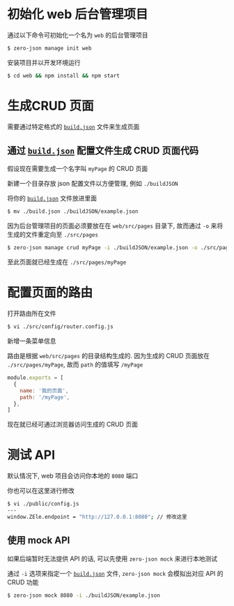# 初始化 web 后台管理项目

通过以下命令可初始化一个名为 `web` 的后台管理项目

```bash
$ zero-json manage init web
```

安装项目并以开发环境运行

```bash
$ cd web && npm install && npm start
```

# 生成CRUD 页面

需要通过特定格式的 [`build.json`](./build.json.md) 文件来生成页面

## 通过 [`build.json`](./build.json.md) 配置文件生成 CRUD 页面代码

假设现在需要生成一个名字叫 `myPage` 的 CRUD 页面

新建一个目录存放 json 配置文件以方便管理, 例如 `./buildJSON`

将你的 [`build.json`](./build.json.md) 文件放进里面

```bash
$ mv ./build.json ./buildJSON/example.json
```

因为后台管理项目的页面必须要放在在 `web/src/pages` 目录下, 故而通过 `-o` 来将生成的文件重定向至 `./src/pages`

```bash
$ zero-json manage crud myPage -i ./buildJSON/example.json -o ./src/pages
```

至此页面就已经生成在 `./src/pages/myPage`

# 配置页面的路由

打开路由所在文件

```bash
$ vi ./src/config/router.config.js
```

新增一条菜单信息

路由是根据 `web/src/pages` 的目录结构生成的. 因为生成的 CRUD 页面放在 `./src/pages/myPage`, 故而 `path` 的值填写 `/myPage`

```javascript
module.exports = [
  {
    name: '我的页面',
    path: '/myPage',
  },
]
```

现在就已经可通过浏览器访问生成的 CRUD 页面

# 测试 API

默认情况下, web 项目会访问你本地的 `8080` 端口

你也可以在这里进行修改

```bash
$ vi ./public/config.js
---
window.ZEle.endpoint = "http://127.0.0.1:8080"; // 修改这里
```

## 使用 mock API

如果后端暂时无法提供 API 的话, 可以先使用 `zero-json mock` 来进行本地测试

通过 `-i` 选项来指定一个 [`build.json`](./build.json.md) 文件, `zero-json mock` 会模拟出对应 API 的 CRUD 功能

```bash
$ zero-json mock 8080 -i ./buildJSON/example.json
```
